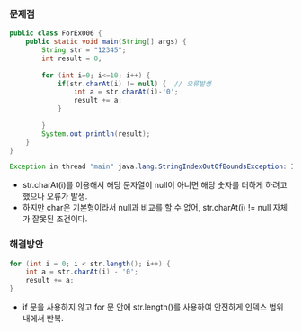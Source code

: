 ### 문제점
```java
public class ForEx006 {
	public static void main(String[] args) {
		String str = "12345";
		int result = 0;
		
		for (int i=0; i<=10; i++) {
			if(str.charAt(i) != null) {  // 오류발생
				int a = str.charAt(i)-'0';
				result += a;
			}
			
		}
		System.out.println(result);	
	}
}

```
```java
Exception in thread "main" java.lang.StringIndexOutOfBoundsException: Index 5 out of bounds for length 5
```
- str.charAt(i)를 이용해서 해당 문자열이 null이 아니면 해당 숫자를 더하게 하려고 했으나 오류가 발생.
- 하지만 char은 기본형이라서 null과 비교를 할 수 없어, str.charAt(i) != null 자체가 잘못된 조건이다.

### **해결방안**
```java
for (int i = 0; i < str.length(); i++) {
    int a = str.charAt(i) - '0';
    result += a;
}
```
- if 문을 사용하지 않고 for 문 안에 str.length()를 사용하여 안전하게 인덱스 범위 내에서 반복.
